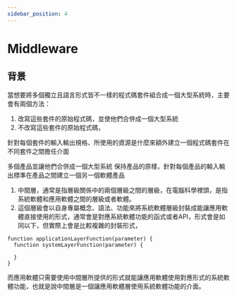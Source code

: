 ```yaml
---
sidebar_position: 4
---
```


# Middleware


## 背景
當想要將多個獨立且語言形式皆不一樣的程式碼套件組合成一個大型系統時，主要會有兩個方法：
1. 改寫這些套件的原始程式碼，並使他們合併成一個大型系統
2. 不改寫這些套件的原始程式碼，

針對每個套件的輸入輸出規格、所使用的資源是什麼來額外建立一個程式碼套件在不同套件之間擔任介面

多個產品並讓他們合併成一個大型系統
保持產品的原樣，針對每個產品的輸入輸出標準在產品之間建立一個另一個軟體產品

1. 中間層，通常是指層級關係中的兩個層級之間的層級，在電腦科學裡頭，是指系統軟體和應用軟體之間的層級或者軟體。
2. 這個層級會以自身專屬概念、語法、功能來將系統軟體層級封裝成能讓應用軟體直接使用的形式，通常會是對應系統軟體功能的函式或者API，形式會是如同以下，但實際上會是比較複雜的封裝形式，
```
function applicationLayerFunction(parameter) {
  function systemLayerFunction(parameter) {

  } 
}
```

而應用軟體只需要使用中間層所提供的形式就能讓應用軟體使用對應形式的系統軟體功能，也就是說中間層是一個讓應用軟體層使用系統軟體功能的介面。